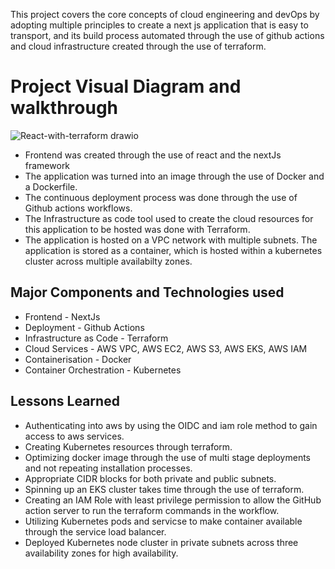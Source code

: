 This project covers the core concepts of cloud engineering and devOps by adopting multiple principles to create a next js application that is easy to transport, and its build process automated through the use of github actions and cloud infrastructure created through the use of terraform.

# Project Visual Diagram and walkthrough
![React-with-terraform drawio](https://github.com/user-attachments/assets/071977ec-90f3-4617-aef3-b2dae0f29b01)
- Frontend was created through the use of react and the nextJs framework
- The application was turned into an image through the use of Docker and a Dockerfile.
- The continuous deployment process was done through the use of Github actions workflows.
- The Infrastructure as code tool used to create the cloud resources for this application to be hosted was done with Terraform.
- The application is hosted on a VPC network with multiple subnets. The application is stored as a container, which is hosted within a kubernetes cluster across multiple availabilty zones.


## Major Components and Technologies used
- Frontend - NextJs
- Deployment - Github Actions
- Infrastructure as Code - Terraform
- Cloud Services - AWS VPC, AWS EC2, AWS S3, AWS EKS, AWS IAM
- Containerisation - Docker
- Container Orchestration - Kubernetes


## Lessons Learned 
-  Authenticating into aws by using the OIDC and iam role method to gain access to aws services.
- Creating Kubernetes resources through terraform.
- Optimizing docker image through the use of multi stage deployments and not repeating installation processes.
- Appropriate CIDR blocks for both private and public subnets.
- Spinning up an EKS cluster takes time through the use of terraform.
- Creating an IAM Role with least privilege permission to allow the GitHub action server to run the terraform commands in the workflow.
- Utilizing Kubernetes pods and servicse to make container available through the service load balancer.
- Deployed Kubernetes node cluster in private subnets across three availability zones for high availability.


